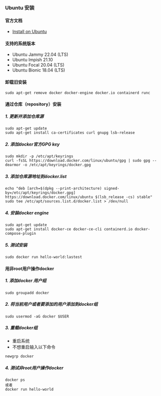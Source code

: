 ### Ubuntu 安装

#### 官方文档
- [Install on Ubuntu](https://docs.docker.com/engine/install/ubuntu/)
#### 支持的系统版本

- Ubuntu Jammy 22.04 (LTS)
- Ubuntu Impish 21.10
- Ubuntu Focal 20.04 (LTS)
- Ubuntu Bionic 18.04 (LTS)

#### 卸载旧安装

```shell
sudo apt-get remove docker docker-engine docker.io containerd runc
```

#### 通过仓库（repository）安装
##### 1. 更新并添加仓库源

```shell
sudo apt-get update
sudo apt-get install ca-certificates curl gnupg lsb-release
```
##### 2. 添加docker官方GPG key

```shell
sudo mkdir -p /etc/apt/keyrings
curl -fsSL https://download.docker.com/linux/ubuntu/gpg | sudo gpg --dearmor -o /etc/apt/keyrings/docker.gpg
```

##### 3. 添加仓库源地址到docker.list

```shell
echo "deb [arch=$(dpkg --print-architecture) signed-by=/etc/apt/keyrings/docker.gpg] https://download.docker.com/linux/ubuntu $(lsb_release -cs) stable"
sudo tee /etc/apt/sources.list.d/docker.list > /dev/null
```

##### 4. 安装docker engine

```shell
sudo apt-get update
sudo apt-get install docker-ce docker-ce-cli containerd.io docker-compose-plugin
```

##### 5. 测试安装

```shell
sudo docker run hello-world:lastest
```

#### 用非root用户操作docker
##### 1. 添加docker 用户组
```shell
sudo groupadd docker
```

##### 2. 将当前用户或者要添加的用户添加到docker组
```
sudo usermod -aG docker $USER
```

##### 3. 重载docker组
- 重启系统
- 不想重启输入以下命令

```shell
newgrp docker
```

##### 4. 测试非root用户操作docker
```shell
docker ps
或者
docker run hello-world
```
